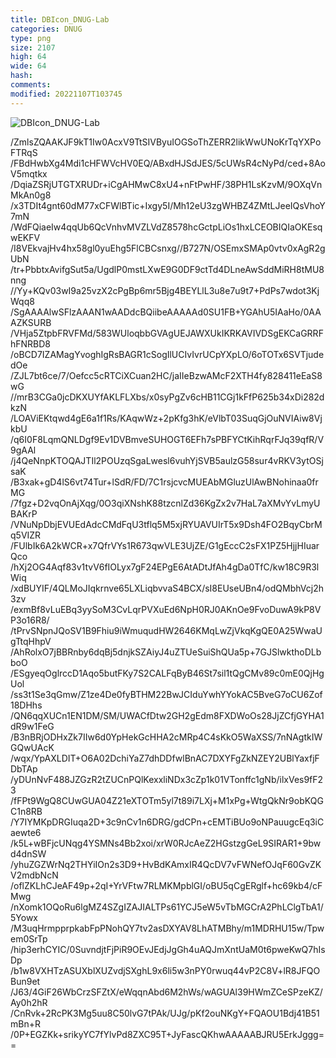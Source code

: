 ```yaml
---
title: DBIcon_DNUG-Lab
categories: DNUG
type: png
size: 2107
high: 64
wide: 64
hash: 
comments: 
modified: 20221107T103745
---
```

![DBIcon_DNUG-Lab][1]

[1]: data:image/png;base64,/iVBORw0KGgoAAAANSUhEUgAAAEAAAABACAYAAACqaXHeAAABhGlDQ1BJQ0MgcHJv
/ZmlsZQAAKJF9kT1Iw0AcxV9TtSIVByuIOGSoThZERR2likWwUNoKrTqYXPoFTRqS
/FBdHwbXg4Mdi1cHFWVcHV0EQ/ABxdHJSdJES/5cUWsR4cNyPd/ced+8AoV5mqtkx
/DqiaZSRjUTGTXRUDr+iCgAHMwC8xU4+nFtPwHF/38PH1LsKzvM/9OXqVnMkAn0g8
/x3TDIt4gnt60dM77xCFWlBTic+Ixgy5I/Mh12eU3zgWHBZ4ZMtLJeeIQsVhoY7mN
/WdFQiaeIw4qqUb6QcVnhvMVZLVdZ8578hcGctpLiOs1hxLCEOBIQIaOKEsqwEKFV
/I8VEkvajHv4hx58gl0yuEhg5FlCBCsnxg//B727N/OSEmxSMAp0vtv0xAgR2gUbN
/tr+PbbtxAvifgSut5a/UgdlP0mstLXwE9G0DF9ctTd4DLneAwSddMiRH8tMU8nng
//Yy+KQv03wI9a25vzX2cPgBp6mr5Bjg4BEYLlL3u8e7u9t7+PdPs7wdot3KjWqq8
/SgAAAAlwSFlzAAAN1wAADdcBQiibeAAAAAd0SU1FB+YGAhU5IAaHo/0AAAZKSURB
/VHja5ZtpbFRVFMd/583WUloqbbGVAgUEJAWXUkIKRKAVIVDSgEKCaGRRFhFNRBD8
/oBCD7IZAMagYvoghIgRsBAGR1cSogIlUCIvIvrUCpYXpLO/6oTOTx6SVTjudedOe
/ZJL7bt6ce/7/Oefcc5cRTCiXCuan2HC/jaIIeBzwAMcF2XTH4fy828411eEaS8wG
//mrB3CGa0jcDKXUYfAKLFLXbs/x0syPgZv6cHB11CGj1kFfP625b34xDi282dkzN
/LOAViEKtqwd4gE6a1f1Rs/KAqwWz+2pKfg3hK/eVlbT03SuqGjOuNVIAiw8VjkbU
/q6I0F8LqmQNLDgf9Ev1DVBmveSUHOGT6EFh7sPBFYCtKihRqrFJq39qfR/V9gAAl
/j4QeNnpKTOQAJTIl2POUzqSgaLwesl6vuhYjSVB5aulzG58sur4vRKV3ytOSjsaK
/B3xak+gD4lS6vt74Tur+lSdR/FD/7C1rsjcvcMUEAbMGluzUlAwBNohinaa0frMG
/7fgz+D2vqOnAjXqg/0O3qiXNshK88tzcnlZd36KgZx2v7HaL7aXMvYvLmyUBAKrP
/VNuNpDbjEVUEdAdcCMdFqU3tflq5M5xjRYUAVUIrT5x9Dsh4FO2BqyCbrMq5VIZR
/FUlbIk6A2kWCR+x7QfrVYs1R673qwVLE3UjZE/G1gEccC2sFX1PZ5HjjHIuarQco
/hXj2OG4Aqf83v1tvV6fIOLyx7gF24EPgE6AtADtJfAh4gDa0TfC/kw18C9R3lWiq
/xdBUYIF/4QLMoJIqkrnve65LXLiqbvvaS4BCX/sI8EUseUBn4/odQMbhVcj2h3zv
/exmBf8vLuEBq3yySoM3CvLqrPVXuEd6NpH0RJ0AKnOe9FvoDuwA9kP8VP3o16R8/
/tPrvSNpnJQoSV1B9Fhiu9iWmuqudHW2646KMqLwZjVkqKgQE0A25WwaUgTtqHhpV
/AhRolxO7jBBRnby6dqBj5dnjkSZAiyJ4uZTUeSuiShQUa5p+7GJSlwkthoDLbboO
/ESgyeqOglrccD1Aqo5butFKy7S2CALFqByB46St7sil1tQgCMv89c0mE0QjHgUol
/ss3t1Se3qGmw/Z1ze4De0fyBTHM22BwJCIduYwhYYokAC5BveG7oCU6Zof18DHhs
/QN6qqXUCn1EN1DM/SM/UWACfDtw2GH2gEdm8FXDWoOs28JjZCfjGYHA1dR9w1FeG
/B3nBRjODHxZk7IIw6d0YpHekGcHHA2cMRp4C4sKkO5WaXSS/7nNAgtkIWGQwUAcK
/wqx/YpAXLDIT+O6A02DchiYaZ7dhDDfwlBnAC7DXYFgZkNZEY2UBlYaxfjFDbTAp
/yDUnNvF488JZGzR2tZUCnPQlKexxliNDx3cZp1k01VTonffc1gNb/ilxVes9fF23
/fFPt9WgQ8CUwGUA04Z21eXTOTm5yl7t89i7LXj+M1xPg+WtgQkNr9obKQGC1n8RB
/Y7IYMKpDRGIuqa2D+3c9nCv1n6DRG/gdCPn+cEMTiBUo9oNPauugcEq3iCaewte6
/k5L+wBFjcUNqg4YSMNs4Bb2xoi/xrW0RJcAeZ2HGstzgGeL9SIRAR1+9bwd4dnSW
/yhuZGZWrNq2THYiIOn2s3D9+HvBdKAmxIR4QcDV7vFWNefOJqF60GvZKV2mdbNcN
/oflZKLhCJeAF49p+2qI+YrVFtw7RLMKMpblGI/oBU5qCgERglf+hc69kb4/cFMwg
/nXomk1OQoRu6lgMZ4SZgIZAJIALTPs61YCJ5eW5vTbMGCrA2PhLClgTbA1/5Yowx
/M3uqHrmpprpkabFpPNohQY7tv2asDXYAV8LhATMBhy/m1MDRHU15w/Tpwem0SrTp
/hip3erhCYIC/0SuvndjtFjPiR9OEvJEdjJgGh4uAQJmXntUaM0t6pweKwQ7hIsDp
/b1w8VXHTzASUXblXUZvdjSXghL9x6li5w3nPY0rwuq44vP2C8V+lR8JFQOBun9et
/J63/4GiF26WbCrzSFZtX/eWqqnAbd6M2hWs/wAGUAl39HWmZCeSPzeKZ/Ay0h2hR
/CnRvk+2RcPK3Mg5uu8C50lvG7tPAk/UJg/pKf2ouNKgY+FQAOU1Bdj41B51mBn+R
/0P+EGZKk+srikyYC7fYlvPd8ZXC95T+JyFascQKhwAAAAABJRU5ErkJggg==
